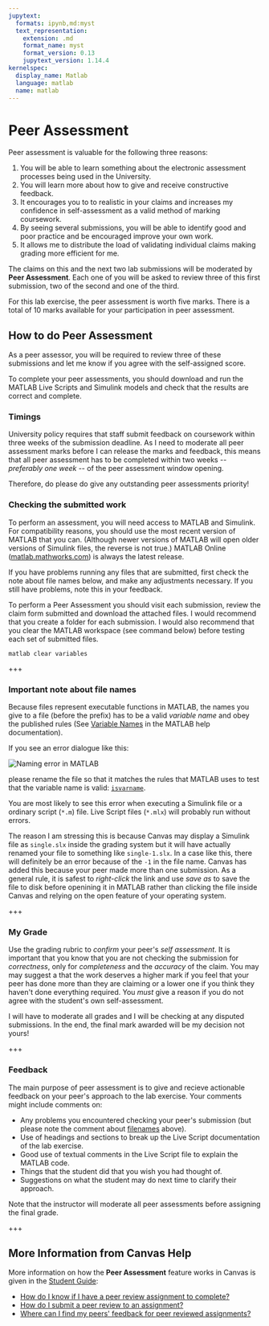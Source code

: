 ```yaml
---
jupytext:
  formats: ipynb,md:myst
  text_representation:
    extension: .md
    format_name: myst
    format_version: 0.13
    jupytext_version: 1.14.4
kernelspec:
  display_name: Matlab
  language: matlab
  name: matlab
---
```


# Peer Assessment

Peer assessment is valuable for the following three reasons:

1. You will be able to learn something about the electronic assessment processes being used in the University.
2. You will learn more about how to give and receive constructive feedback.
3. It encourages you to to realistic in your claims and increases my confidence in self-assessment as a valid method of marking coursework.
4. By seeing several submissions, you will be able to identify good and poor practice and be encouraged improve your own work.
5. It allows me to distribute the load of validating individual claims making grading more efficient for me.

The claims on this and the next two lab submissions will be moderated by **Peer Assessment**. Each one of you will be asked to review three of this first submission, two of the second and one of the third. 

For this lab exercise, the peer assessment is worth five marks. There is a total of 10 marks available for your participation in peer assessment. 

## How to do Peer Assessment

As a peer assessor, you will be required to review three of these submissions and let me know if you agree with the self-assigned score. 

To complete your peer assessments, you should download and run the MATLAB Live Scripts and Simulink models and check that the results are correct and complete.

### Timings

University policy requires that staff submit feedback on coursework within three weeks of the submission deadline. As I need to moderate all peer assessment marks before I can release the marks and feedback, this means that all peer assessment has to be completed within two weeks -- *preferably one week* -- of the peer assessment window opening. 

Therefore, do please do give any outstanding peer assessments priority!


### Checking the submitted work

To perform an assessment, you will need access to MATLAB and Simulink. For compatibility reasons, you should use the most recent version of MATLAB that you can. (Although newer versions of MATLAB will open older versions of Simulink files, the reverse is not true.) MATLAB Online ([matlab.mathworks.com](https://matlab.mathworks.com)) is always the latest release. 

If you have problems running any files that are submitted, first check the note about file names below, and make any adjustments necessary. If you still have problems, note this in your feedback.

To perform a Peer Assessment you should visit each submission, review the claim form submitted and download the attached files. I would recommend that you create a folder for each submission. I would also recommend that you clear the MATLAB workspace (see command below) before testing each set of submitted files.

``matlab
clear variables
``

+++

### Important note about file names

Because files represent executable functions in MATLAB, the names you give to a file (before the prefix) has to be a valid *variable name* and obey the published rules (See [Variable Names](https://uk.mathworks.com/help/matlab/matlab_prog/variable-names.html) in the MATLAB help documentation). 

If you see an error dialogue like this: 

![Naming error in MATLAB](lab01/naming-error.png)

please rename the file so that it matches the rules that MATLAB uses to test that the variable name is valid:
[`isvarname`](https://uk.mathworks.com/help/matlab/ref/isvarname.html).

You are most likely to see this error when executing a Simulink file or a ordinary script (`*.m`) file. Live Script files (`*.mlx`) will probably run without errors.

The reason I am stressing this is because Canvas may display a Simulink file as `single.slx` inside the grading system but it will have actually renamed your file to something like `single-1.slx`. In a case like this, there will definitely be an error because of the `-1` in the file name. Canvas has added this because your peer made more than one submission. As a general rule, it is safest to *right-click* the link and use *save as* to save the file to disk before openining it in MATLAB rather than clicking the file inside Canvas and relying on the open feature of your operating system.

+++

### My Grade

Use the grading rubric to *confirm* your peer's *self assessment*. It is important that you know that you are not checking the submission for *correctness*, only for *completeness* and the *accuracy* of the claim. You may may suggest a that the work deserves a higher mark if you feel that your peer has done more than they are claiming or a lower one if you think they haven't done everything required. You *must* give a reason if you do not agree with the student's own self-assessment. 

I will have to moderate all grades and I will be checking at any disputed submissions. In the end, the final mark awarded will be my decision not yours!

+++

### Feedback

The main purpose of peer assessment is to give and recieve actionable feedback on your peer's approach to the lab exercise. Your comments might include comments on:

* Any problems you encountered checking your peer's submission (but please note the comment about [filenames](#important_note_about_filenames) above).
* Use of headings and sections to break up the Live Script documentation of the lab exercise.
* Good use of textual comments in the Live Script file to explain the MATLAB code.
* Things that the student did that you wish you had thought of.
* Suggestions on what the student may do next time to clarify their approach.

Note that the instructor will moderate all peer assessments before assigning the final grade.

+++

## More Information from Canvas Help

More information on how the **Peer Assessment** feature works in Canvas is given in the [Student Guide](https://community.canvaslms.com/docs/DOC-10701-canvas-student-guide-table-of-contents): 

* [How do I know if I have a peer review assignment to complete?](https://community.canvaslms.com/docs/DOC-10550-4212103951)
* [How do I submit a peer review to an assignment?](https://community.canvaslms.com/docs/DOC-10651-421254363)
* [Where can I find my peers' feedback for peer reviewed assignments?](https://community.canvaslms.com/docs/DOC-10552-4212103952)
